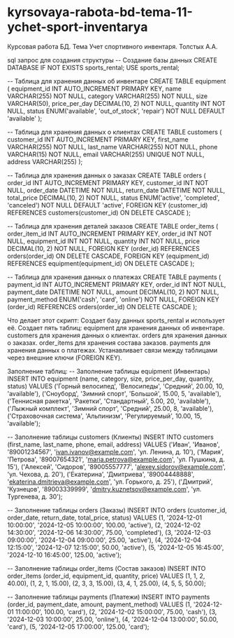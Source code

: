 # kyrsovaya-rabota-bd-tema-11-ychet-sport-inventarya
Курсовая работа БД. Тема Учет спортивного инвентаря. Толстых А.А.

sql запрос для создания структуры
-- Создание базы данных
CREATE DATABASE IF NOT EXISTS sports_rental;
USE sports_rental;

-- Таблица для хранения данных об инвентаре
CREATE TABLE equipment (
    equipment_id INT AUTO_INCREMENT PRIMARY KEY,
    name VARCHAR(255) NOT NULL,
    category VARCHAR(255) NOT NULL,
    size VARCHAR(50),
    price_per_day DECIMAL(10, 2) NOT NULL,
    quantity INT NOT NULL,
    status ENUM('available', 'out_of_stock', 'repair') NOT NULL DEFAULT 'available'
);

-- Таблица для хранения данных о клиентах
CREATE TABLE customers (
    customer_id INT AUTO_INCREMENT PRIMARY KEY,
    first_name VARCHAR(255) NOT NULL,
    last_name VARCHAR(255) NOT NULL,
    phone VARCHAR(15) NOT NULL,
    email VARCHAR(255) UNIQUE NOT NULL,
    address VARCHAR(255)
);

-- Таблица для хранения данных о заказах
CREATE TABLE orders (
    order_id INT AUTO_INCREMENT PRIMARY KEY,
    customer_id INT NOT NULL,
    order_date DATETIME NOT NULL,
    return_date DATETIME NOT NULL,
    total_price DECIMAL(10, 2) NOT NULL,
    status ENUM('active', 'completed', 'canceled') NOT NULL DEFAULT 'active',
    FOREIGN KEY (customer_id) REFERENCES customers(customer_id) ON DELETE CASCADE
);

-- Таблица для хранения деталей заказов
CREATE TABLE order_items (
    order_item_id INT AUTO_INCREMENT PRIMARY KEY,
    order_id INT NOT NULL,
    equipment_id INT NOT NULL,
    quantity INT NOT NULL,
    price DECIMAL(10, 2) NOT NULL,
    FOREIGN KEY (order_id) REFERENCES orders(order_id) ON DELETE CASCADE,
    FOREIGN KEY (equipment_id) REFERENCES equipment(equipment_id) ON DELETE CASCADE
);

-- Таблица для хранения данных о платежах
CREATE TABLE payments (
    payment_id INT AUTO_INCREMENT PRIMARY KEY,
    order_id INT NOT NULL,
    payment_date DATETIME NOT NULL,
    amount DECIMAL(10, 2) NOT NULL,
    payment_method ENUM('cash', 'card', 'online') NOT NULL,
    FOREIGN KEY (order_id) REFERENCES orders(order_id) ON DELETE CASCADE
);

Что делает этот скрипт:
Создает базу данных sports_rental и использует её.
Создает пять таблиц:
equipment для хранения данных об инвентаре.
customers для хранения данных о клиентах.
orders для хранения данных о заказах.
order_items для хранения состава заказов.
payments для хранения данных о платежах.
Устанавливает связи между таблицами через внешние ключи (FOREIGN KEY).

Заполнение таблиц:
-- Заполнение таблицы equipment (Инвентарь)
INSERT INTO equipment (name, category, size, price_per_day, quantity, status) VALUES
('Горный велосипед', 'Велосипеды', 'Средний', 20.00, 10, 'available'),
('Сноуборд', 'Зимний спорт', 'Большой', 15.00, 5, 'available'),
('Теннисная ракетка', 'Ракетки', 'Стандартный', 5.00, 20, 'available'),
('Лыжный комплект', 'Зимний спорт', 'Средний', 25.00, 8, 'available'),
('Страховочная система', 'Альпинизм', 'Регулируемый', 10.00, 15, 'available');

-- Заполнение таблицы customers (Клиенты)
INSERT INTO customers (first_name, last_name, phone, email, address) VALUES
('Иван', 'Иванов', '89001234567', 'ivan.ivanov@example.com', 'ул. Ленина, д. 10'),
('Мария', 'Петрова', '89007654321', 'maria.petrova@example.com', 'ул. Пушкина, д. 15'),
('Алексей', 'Сидоров', '89005557777', 'alexey.sidorov@example.com', 'ул. Чехова, д. 20'),
('Екатерина', 'Дмитриева', '89004448888', 'ekaterina.dmitrieva@example.com', 'ул. Горького, д. 25'),
('Дмитрий', 'Кузнецов', '89003339999', 'dmitry.kuznetsov@example.com', 'ул. Тургенева, д. 30');

-- Заполнение таблицы orders (Заказы)
INSERT INTO orders (customer_id, order_date, return_date, total_price, status) VALUES
(1, '2024-12-01 10:00:00', '2024-12-05 10:00:00', 100.00, 'active'),
(2, '2024-12-02 14:30:00', '2024-12-06 14:30:00', 75.00, 'completed'),
(3, '2024-12-03 09:00:00', '2024-12-04 09:00:00', 25.00, 'active'),
(4, '2024-12-04 12:15:00', '2024-12-07 12:15:00', 50.00, 'active'),
(5, '2024-12-05 16:45:00', '2024-12-10 16:45:00', 125.00, 'active');

-- Заполнение таблицы order_items (Состав заказов)
INSERT INTO order_items (order_id, equipment_id, quantity, price) VALUES
(1, 1, 2, 40.00),
(1, 2, 1, 15.00),
(2, 3, 3, 15.00),
(3, 4, 1, 25.00),
(4, 5, 5, 50.00);

-- Заполнение таблицы payments (Платежи)
INSERT INTO payments (order_id, payment_date, amount, payment_method) VALUES
(1, '2024-12-01 11:00:00', 100.00, 'card'),
(2, '2024-12-02 15:00:00', 75.00, 'cash'),
(3, '2024-12-03 10:00:00', 25.00, 'online'),
(4, '2024-12-04 13:00:00', 50.00, 'card'),
(5, '2024-12-05 17:00:00', 125.00, 'card');

